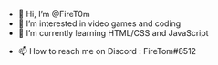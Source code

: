 - 👋 Hi, I’m @FireT0m
- 👀 I’m interested in video games and coding
- 🌱 I’m currently learning HTML/CSS and JavaScript
<!-- 💞️ I’m looking to collaborate on ... -->
- 📫 How to reach me on Discord : FireTom#8512

<!---
FireT0m/FireT0m is a ✨ special ✨ repository because its `README.md` (this file) appears on your GitHub profile.
You can click the Preview link to take a look at your changes.
--->
